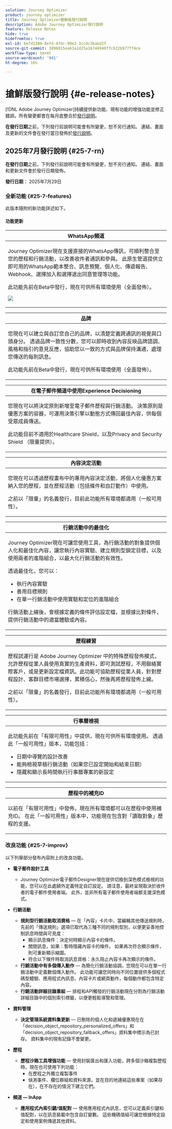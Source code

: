 ```yaml
---
solution: Journey Optimizer
product: journey optimizer
title: Journey Optimizer搶鮮版發行說明
description: Adobe Journey Optimizer發行說明
feature: Release Notes
hide: true
hidefromtoc: true
exl-id: 6e7d1300-8efd-4fdc-90e3-3ccdc3babd2f
source-git-commit: 3896015ea63a1d25a16744940ffc622b977ff4ce
workflow-type: tm+mt
source-wordcount: '941'
ht-degree: 16%

---
```


# 搶鮮版發行說明 {#e-release-notes}

[!DNL Adobe Journey Optimizer]持續提供新功能、現有功能的增強功能並修正錯誤。所有變更都會在每月底整合於[發行說明](release-notes.md)。

**在發行日期**&#x200B;之前，下列發行前說明可能會有所變更，恕不另行通知。 連結、畫面及更新的文件會在發行當日發佈於[發行說明](release-notes.md)。


## 2025年7月發行說明 {#25-7-rn}


**在發行日期**&#x200B;之前，下列發行前說明可能會有所變更，恕不另行通知。 連結、畫面和更新文件會於發行日期發佈。

**發行日期**： 2025年7月29日


### 全新功能 {#25-7-features}

此版本隨附的新功能詳述如下。

#### 功能更新


<table>
<thead>
<tr>
<th><strong>WhatsApp頻道</strong><br/></th>
</tr>
</thead>
<tbody>
<tr>
<td>
<p>Journey Optimizer現在支援直接的WhatsApp傳訊，可順利整合至您的歷程和行銷活動，以改善收件者通訊和參與。 此原生管道提供立即可用的WhatsApp範本整合、訊息預覽、個人化、傳遞報告、Webhook、選擇加入和選擇退出同意管理等功能。</p>
<p>此功能先前在Beta中發行，現在可供所有環境使用（全面發佈）。</p>
<p><img src="../whatsapp/assets/do-not-localize/WA-Animation.gif"/><p>
<p><!--For more information, refer to the <a href="../FILE.md">detailed documentation</a>--></p>
</td>
</tr>
</tbody>
</table>

<table>
<thead>
<tr>
<th><strong>品牌</strong><br/></th>
</tr>
</thead>
<tbody>
<tr>
<td>
<p>您現在可以建立與自訂您自己的品牌，以清楚定義跨通訊的視覺與口頭身分。 透過品牌一致性分數，您可以即時收到內容反映品牌語調、風格和指引的意見反應，協助您以一致的方式與品牌保持溝通，處理您傳送的每則訊息。</p>
<p>此功能先前在Beta中發行，現在可供所有環境使用（全面發佈）。</p>
<p><!--img src="assets/do-not-localize/FILE.gif"/>--></p>
<p><!--For more information, refer to the <a href="../FILE.md">detailed documentation</a>--></p>
</td>
</tr>
</tbody>
</table>

<table>
<thead>
<tr>
<th><strong>在電子郵件頻道中使用Experience Decisioning</strong><br/></th>
</tr>
</thead>
<tbody>
<tr>
<td>
<p>您現在可以將決定原則新增至電子郵件歷程與行銷活動。 決策原則是優惠方案的容器，可運用決策引擎以動態方式傳回最佳內容，供每個受眾成員傳送。</p>
<p>此功能目前不適用於Healthcare Shield，以及Privacy and Security Shield （限量提供）。</p>
<p><!--img src="assets/do-not-localize/FILE.gif"/>--></p>
<p><!--For more information, refer to the <a href="../FILE.md">detailed documentation</a>--></p>
</td>
</tr>
</tbody>
</table>

<table>
<thead>
<tr>
<th><strong>內容決定活動</strong><br/></th>
</tr>
</thead>
<tbody>
<tr>
<td>
<p>您現在可以透過歷程畫布中的專用內容決定活動，將個人化優惠方案納入您的歷程，並在歷程活動（包括條件和自訂動作）中使用。</p>
<p>之前以「限量」的名義發行，目前此功能所有環境都適用（一般可用性）。</p>
<p><!--img src="assets/do-not-localize/FILE.gif"/>--></p>
<p><!--For more information, refer to the <a href="../FILE.md">detailed documentation</a>--></p>
</td>
</tr>
</tbody>
</table>

<table>
<thead>
<tr>
<th><strong>行銷活動中的最佳化</strong><br/></th>
</tr>
</thead>
<tbody>
<tr>
<td>
<p>Journey Optimizer現在可讓您使用工具，為行銷活動的對象提供個人化和最佳化內容，讓您執行內容實驗、建立規則型鎖定目標，以及使用兩者的進階組合，以最大化行銷活動的有效性。</p>
<p>透過最佳化，您可以：</p>
<ul>
<li>執行內容實驗</li>
<li>善用目標規則</li>
<li>在單一行銷活動中使用實驗和定位的進階組合</li></ul>
<P>行銷活動上線後，會根據定義的條件評估設定檔，並根據比對條件，提供行銷活動中的適當體驗或內容。</p>
<p><!--img src="assets/do-not-localize/FILE.gif"/>--></p>
<p><!--For more information, refer to the <a href="../FILE.md">detailed documentation</a>--></p>
</td>
</tr>
</tbody>
</table>

<table>
<thead>
<tr>
<th><strong>歷程練習</strong><br/></th>
</tr>
</thead>
<tbody>
<tr>
<td>
<p>歷程試運行是 Adobe Journey Optimizer 中的特殊歷程發佈模式，允許歷程從業人員使用真實的生產資料，即可測試歷程，不用聯絡實際客戶，或是更新設定檔資訊。此功能可協助歷程從業人員，針對歷程設計、客群目標市場選擇，累積信心，然後再將歷程發佈上線。</p>
<p>之前以「限量」的名義發行，目前此功能所有環境都適用（一般可用性）。</p>
<p><!--img src="assets/do-not-localize/FILE.gif"/>--></p>
<p><!--For more information, refer to the <a href="../FILE.md">detailed documentation</a>--></p>
</td>
</tr>
</tbody>
</table>

<table>
<thead>
<tr>
<th><strong>行事曆檢視</strong><br/></th>
</tr>
</thead>
<tbody>
<tr>
<td>
<p>此功能先前在「有限可用性」中提供，現在可供所有環境使用。 透過此「一般可用性」版本，功能包括：</p>
<ul>
<li>日期中導覽的設計改善</li>
<li>能夠檢視草稿行銷活動（如果您已設定開始和結束日期）</li>
<li>隱藏和顯示長時間執行行事曆專案的新設定</li>
</ul>
<p><!--img src="assets/do-not-localize/FILE.gif"/>--></p>
<p><!--For more information, refer to the <a href="../FILE.md">detailed documentation</a>--></p>
</td>
</tr>
</tbody>
</table>

<table>
<thead>
<tr>
<th><strong>歷程中的補充ID</strong><br/></th>
</tr>
</thead>
<tbody>
<tr>
<td>
<p>以前在「有限可用性」中發佈，現在所有環境都可以在歷程中使用補充ID。 在此「一般可用性」版本中，功能現在包含對「讀取對象」歷程的支援。</p>
<p><!--img src="assets/do-not-localize/FILE.gif"/>--></p>
<p><!--For more information, refer to the <a href="../FILE.md">detailed documentation</a>--></p>
</td>
</tr>
</tbody>
</table>


### 改良功能 {#25-7-improv}

以下列舉部分發布內容附上的改良功能。

- **電子郵件設計工具**
   - Journey Optimizer電子郵件Designer現在提供切換到深色模式檢視的功能，您可以在此處額外定義特定自訂設定。 請注意，最終呈現取決於收件者的電子郵件使用者端。 此外，並非所有電子郵件使用者端都支援深色模式。
  <!-- [Read more](../FILE.md) -->

- **行銷活動**
   - **規則型行銷活動取消資格** — 在「內容」卡片中，當編輯其他傳送規則時，先前的「傳送規則」選項已取代為三種不同的規則型別，以便更妥善地控制訊息時間與可見度：
      - 顯示訊息條件：決定何時顯示內容卡的條件。
      - 關閉訊息，如果：暫時隱藏內容卡的條件。 如果再次符合顯示條件，則可重新顯示縮圖。
      - 符合以下條件時取消訊息資格：永久阻止內容卡再次顯示的條件。
  <!-- [Read more](../FILE.md) -->

   - **行銷活動中有多個傳入動作** — 為簡化行銷活動協調，您現在可以在單一行銷活動中定義數個傳入動作。 此功能可讓您同時向不同位置提供多個程式碼型體驗、應用程式內訊息、內容卡片或網頁動作，每個動作都包含特定內容。
  <!-- [Read more](../FILE.md) -->

   - **行銷活動詳細目錄重組** — 排程和API觸發的行銷活動現在分割為行銷活動詳細目錄中的個別索引標籤，以便更輕鬆導覽和管理。
  <!-- [Read more](../FILE.md) -->

- **資料管理**
   - **決定管理系統資料集更新** — 已刪除的個人化和遞補優惠現在在「decision_object_repository_personalized_offers」和「decision_object_repository_fallback_offers」資料集中標示為已封存。 資料集中的現有記錄不會變更。
  <!-- [Read more](../FILE.md) -->

- **歷程**
   - **歷程沙箱工具增強功能** — 使用封裝匯出和匯入功能，跨多個沙箱複製歷程時，現在也可使用下列功能：
      - 在歷程之外獨立複製事件
      - 偵測事件、欄位群組和資料來源，並在目的地連結這些專案（如果存在），在不存在的情況下建立它們。
  <!-- [Read more](../FILE.md) -->

- **頻道 — InApp**
   - **應用程式內索引鍵/值配對** — 使用應用程式內訊息，您可以定義索引鍵和值配對，以在訊息裝載中包含自訂變數。 這些機碼值組可讓您根據特定設定和使用案例傳遞其他資料。
  <!-- [Read more](../FILE.md) -->